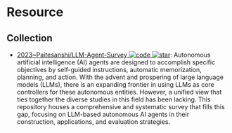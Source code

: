 # Resource

## Collection

- [2023~Paitesanshi/LLM-Agent-Survey ![code](https://ng-tech.icu/assets/code.svg) ![star](https://img.shields.io/github/stars/Paitesanshi/LLM-Agent-Survey)](https://github.com/Paitesanshi/LLM-Agent-Survey): Autonomous artificial intelligence (AI) agents are designed to accomplish specific objectives by self-guided instructions, automatic memorization, planning, and action. With the advent and prospering of large language models (LLMs), there is an expanding frontier in using LLMs as core controllers for these autonomous entities. However, a unified view that ties together the diverse studies in this field has been lacking. This repository houses a comprehensive and systematic survey that fills this gap, focusing on LLM-based autonomous AI agents in their construction, applications, and evaluation strategies.
